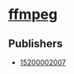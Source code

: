 # [ffmpeg](https://pypi.org/project/ffmpeg)



## Publishers
- [15200002007](https://pypi.org/user/15200002007)

